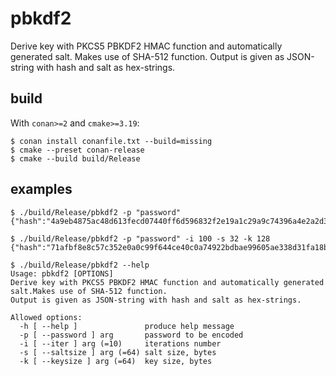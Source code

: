 # pbkdf2

Derive key with PKCS5 PBKDF2 HMAC function and automatically generated salt. Makes use of SHA-512 function. Output is given as JSON-string with hash and salt as hex-strings.

## build

With `conan>=2` and `cmake>=3.19`:

```shell
$ conan install conanfile.txt --build=missing
$ cmake --preset conan-release
$ cmake --build build/Release
```

## examples

```shell
$ ./build/Release/pbkdf2 -p "password"
{"hash":"4a9eb4875ac48d613fecd07440ff6d596832f2e19a1c29a9c74396a4e2a2d3e73c71f3a1d3055d5e882c728f637b6eaf376aad976f9192ab2f0e9a244340b3d8","salt":"827846313624ca4d86bad2a707941ad5bc91f16117beea3ce43a980ab342376b35092e92fb49f237dbe0b1d9aa6300ab64c1a410ba072618ee5fc46e4ff7b4d7"}
```

```shell
$ ./build/Release/pbkdf2 -p "password" -i 100 -s 32 -k 128
{"hash":"71afbf8e8c57c352e0a0c99f644ce40c0a74922bdbae99605ae338d31fa18b6629fb17581f8d89369a0c4b429f50eeeb9421f5b79f640e3c9a492444b98f976c00f235ad2ec3f904cf38445fcd318f5d333d3a0a4686e8559088cc2e0257c02ac09f296557d58b38596e2b07974ed8a3967335746dbd7e9d7d3f9562c33e9bf7","salt":"46320fdbb82740f49a664dbbd2b48a0e084db28c27e926b90fb661fc5534d431"}
```

```shell
$ ./build/Release/pbkdf2 --help
Usage: pbkdf2 [OPTIONS]
Derive key with PKCS5 PBKDF2 HMAC function and automatically generated salt.Makes use of SHA-512 function.
Output is given as JSON-string with hash and salt as hex-strings.

Allowed options:
  -h [ --help ]               produce help message
  -p [ --password ] arg       password to be encoded
  -i [ --iter ] arg (=10)     iterations number
  -s [ --saltsize ] arg (=64) salt size, bytes
  -k [ --keysize ] arg (=64)  key size, bytes

```
